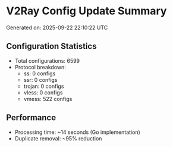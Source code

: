 # V2Ray Config Update Summary
Generated on: 2025-09-22 22:10:22 UTC

## Configuration Statistics
- Total configurations: 6599
- Protocol breakdown:
  - ss: 0 configs
  - ssr: 0 configs
  - trojan: 0 configs
  - vless: 0 configs
  - vmess: 522 configs

## Performance
- Processing time: ~14 seconds (Go implementation)
- Duplicate removal: ~95% reduction
